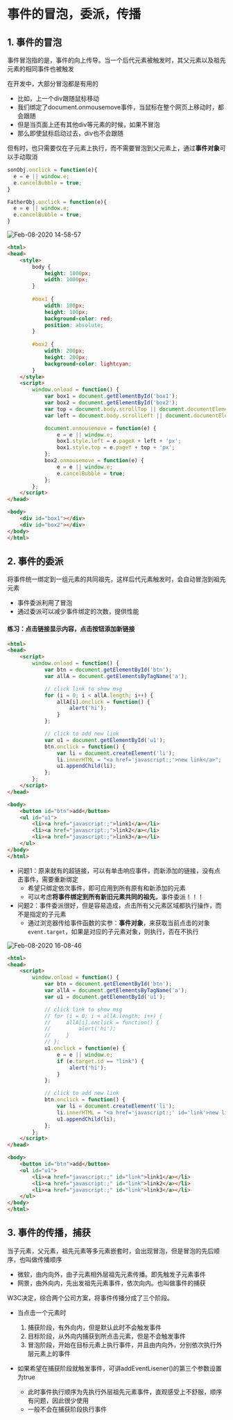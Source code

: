 # 事件的冒泡，委派，传播

## 1. 事件的冒泡

事件冒泡指的是，事件的向上传导。当一个后代元素被触发时，其父元素以及祖先元素的相同事件也被触发

在开发中，大部分冒泡都是有用的
- 比如，上一个div跟随鼠标移动
- 我们绑定了document.onmousemove事件，当鼠标在整个网页上移动时，都会跟随
- 但是当页面上还有其他div等元素的时候，如果不冒泡
- 那么即使鼠标启动过去，div也不会跟随

但有时，也只需要仅在子元素上执行，而不需要冒泡到父元素上，通过**事件对象**可以手动取消
```javascript
sonObj.onclick = function(e){
  e = e || window.e;
  e.cancelBubble = true;
}

FatherObj.onclick = function(e){
  e = e || window.e;
  e.cancelBubble = true;
}
```

![Feb-08-2020 14-58-57](https://user-images.githubusercontent.com/26485327/74080896-93db1080-4a83-11ea-89be-fa554e2edc15.gif)


```html
<html>
<head>
    <style>
        body {
            height: 1000px;
            width: 1000px;
        }
        
        #box1 {
            width: 100px;
            height: 100px;
            background-color: red;
            position: absolute;
        }
        
        #box2 {
            width: 200px;
            height: 200px;
            background-color: lightcyan;
        }
    </style>
    <script>
        window.onload = function() {
            var box1 = document.getElementById('box1');
            var box2 = document.getElementById('box2');
            var top = document.body.scrollTop || document.documentElement.scrollTop;
            var left = document.body.scrollLeft || document.documentElement.scrollLeft;

            document.onmousemove = function(e) {
                e = e || window.e;
                box1.style.left = e.pageX + left + 'px';
                box1.style.top = e.pageY + top + 'px';
            };
            box2.onmousemove = function(e) {
                e = e || window.e;
                e.cancelBubble = true;
            };
        };
    </script>
</head>

<body>
    <div id="box1"></div>
    <div id="box2"></div>
</body>
</html>
```


## 2. 事件的委派
将事件统一绑定到一组元素的共同祖先，这样后代元素触发时，会自动冒泡到祖先元素
- 事件委派利用了冒泡
- 通过委派可以减少事件绑定的次数，提供性能

#### 练习：点击链接显示内容，点击按钮添加新链接
```html
<html>
<head>
    <script>
        window.onload = function() {
            var btn = document.getElementById('btn');
            var allA = document.getElementsByTagName('a');

            // click link to show msg
            for (i = 0; i < allA.length; i++) {
                allA[i].onclick = function() {
                    alert('hi');
                }
            };

            // click to add new link
            var u1 = document.getElementById('u1');
            btn.onclick = function() {
                var li = document.createElement('li');
                li.innerHTML = "<a href='javascript:;'>new link</a>";
                u1.appendChild(li);
            };
        };
    </script>
</head>

<body>
    <button id="btn">add</button>
    <ul id="u1">
        <li><a href="javascript:;">link1</a></li>
        <li><a href="javascript:;">link2</a></li>
        <li><a href="javascript:;">link3</a></li>
    </ul>
</body>
</html>
```
- 问题1：原来就有的超链接，可以有单击响应事件，而新添加的链接，没有点击事件，需要重新绑定
  - 希望只绑定依次事件，即可应用到所有原有和新添加的元素
  - 可以考虑**将事件绑定到所有新旧元素共同的祖先**，事件委派！！！
- 问题2：事件委派很好，但是容易造成，点击所有父元素区域都执行操作，而不是指定的子元素
  - 通过浏览器传给事件函数的实参：**事件对象**，来获取当前点击的对象`event.target`，如果是对应的子元素对象，则执行，否在不执行
  
  
![Feb-08-2020 16-08-46](https://user-images.githubusercontent.com/26485327/74081751-7448e580-4a8d-11ea-9222-2526ea4c8bbe.gif)
  

```html
<html>
<head>
    <script>
        window.onload = function() {
            var btn = document.getElementById('btn');
            var allA = document.getElementsByTagName('a');
            var u1 = document.getElementById('u1');

            // click link to show msg
            // for (i = 0; i < allA.length; i++) {
            //     allA[i].onclick = function() {
            //         alert('hi');
            //     }
            // };
            u1.onclick = function(e) {
                e = e || window.e;
                if (e.target.id == "link") {
                    alert('hi');
                }
            };

            // click to add new link
            btn.onclick = function() {
                var li = document.createElement('li');
                li.innerHTML = "<a href='javascript:;' id='link'>new link</a>";
                u1.appendChild(li);
            };
        };
    </script>
</head>

<body>
    <button id="btn">add</button>
    <ul id="u1">
        <li><a href="javascript:;" id="link">link1</a></li>
        <li><a href="javascript:;" id="link">link2</a></li>
        <li><a href="javascript:;" id="link">link3</a></li>
    </ul>
</body>
</html>
```
  
## 3. 事件的传播，捕获
当子元素，父元素，祖先元素等多元素嵌套时，会出现冒泡，但是冒泡的先后顺序，也叫做传播顺序
- 微软，由内向外，由子元素相外层祖先元素传播。即先触发子元素事件
- 网景，由外向内，先出发祖先元素事件，依次向内。也叫做事件的捕获

W3C决定，综合两个公司方案，将事件传播分成了三个阶段。
- 当点击一个元素时
  1. 捕获阶段，有外向内，但是默认此时不会触发事件
  2. 目标阶段，从外向内捕获到所点击元素，但是不会触发事件
  3. 冒泡阶段，开始在目标元素上执行事件，并且由内向外，分别依次执行外层元素上的事件
  
  
- 如果希望在捕获阶段就触发事件，可讲addEventLisener()的第三个参数设置为true
  - 此时事件执行顺序为先执行外层祖先元素事件，直观感受上不舒服，顺序有问题，因此很少使用
  - 一般不会在捕获阶段执行事件



